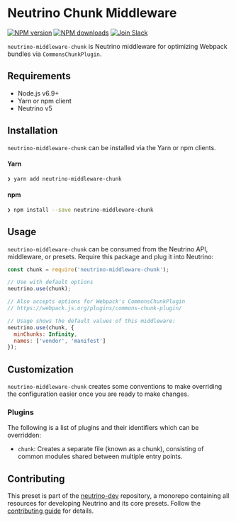 # Neutrino Chunk Middleware
[![NPM version][npm-image]][npm-url] [![NPM downloads][npm-downloads]][npm-url] [![Join Slack][slack-image]][slack-url]

`neutrino-middleware-chunk` is Neutrino middleware for optimizing Webpack bundles via `CommonsChunkPlugin`.

## Requirements

- Node.js v6.9+
- Yarn or npm client
- Neutrino v5

## Installation

`neutrino-middleware-chunk` can be installed via the Yarn or npm clients.

#### Yarn

```bash
❯ yarn add neutrino-middleware-chunk
```

#### npm

```bash
❯ npm install --save neutrino-middleware-chunk
```

## Usage

`neutrino-middleware-chunk` can be consumed from the Neutrino API, middleware, or presets. Require this package
and plug it into Neutrino:

```js
const chunk = require('neutrino-middleware-chunk');

// Use with default options
neutrino.use(chunk);

// Also accepts options for Webpack's CommonsChunkPlugin
// https://webpack.js.org/plugins/commons-chunk-plugin/

// Usage shows the default values of this middleware:
neutrino.use(chunk, {
  minChunks: Infinity,
  names: ['vendor', 'manifest']
});
```

## Customization

`neutrino-middleware-chunk` creates some conventions to make overriding the configuration easier once you are ready to
make changes.

### Plugins

The following is a list of plugins and their identifiers which can be overridden:

- `chunk`: Creates a separate file (known as a chunk), consisting of common modules shared between multiple entry
points.

## Contributing

This preset is part of the [neutrino-dev](https://github.com/mozilla-neutrino/neutrino-dev) repository, a monorepo
containing all resources for developing Neutrino and its core presets. Follow the
[contributing guide](/contributing/README.md) for details.

[npm-image]: https://img.shields.io/npm/v/neutrino-middleware-chunk.svg
[npm-downloads]: https://img.shields.io/npm/dt/neutrino-middleware-chunk.svg
[npm-url]: https://npmjs.org/package/neutrino-middleware-chunk
[slack-image]: https://neutrino-slack.herokuapp.com/badge.svg
[slack-url]: https://neutrino-slack.herokuapp.com/
